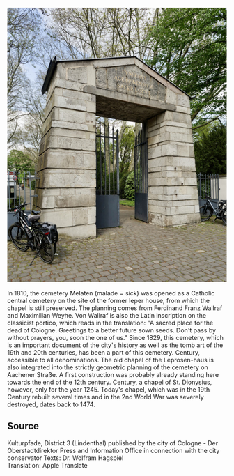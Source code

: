 ![](./images/05315000-b03-t05/p5.3.jpg)

In 1810, the cemetery Melaten (malade = sick) was opened as a Catholic central cemetery on the site of the former leper house, from which the chapel is still preserved. The planning comes from Ferdinand Franz Wallraf and Maximilian Weyhe. Von Wallraf is also the Latin inscription on the classicist portico, which reads in the translation: "A sacred place for the dead of Cologne. Greetings to a better future sown seeds. Don't pass by without prayers, you, soon the one of us." Since 1829, this cemetery, which is an important document of the city's history as well as the tomb art of the 19th and 20th centuries, has been a part of this cemetery. Century, accessible to all denominations. The old chapel of the Leprosen-haus is also integrated into the strictly geometric planning of the cemetery on Aachener Straße. A first construction was probably already standing here towards the end of the 12th century. Century, a chapel of St. Dionysius, however, only for the year 1245. Today's chapel, which was in the 19th Century rebuilt several times and in the 2nd World War was severely destroyed, dates back to 1474.

## Source

Kulturpfade, District 3 (Lindenthal)
published by the city of Cologne - Der Oberstadtdirektor
Press and Information Office in connection with the city conservator
Texts: Dr. Wolfram Hagspiel  
Translation: Apple Translate